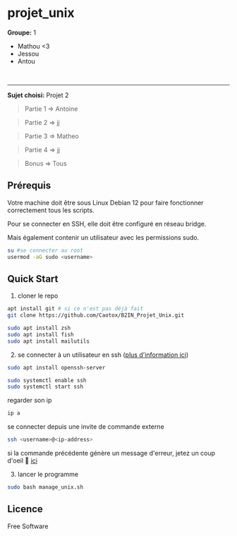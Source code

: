 # projet_unix
**Groupe:** 1
- Mathou <3
- Jessou
- Antou

</br>

---
**Sujet choisi:** Projet 2
> Partie 1 => Antoine

> Partie 2 => jj

> Partie 3 => Matheo

> Partie 4 => jj

> Bonus => Tous

## Prérequis
Votre machine doit être sous Linux Debian 12 pour faire fonctionner correctement tous les scripts.</br>

Pour se connecter en SSH, elle doit être configuré en réseau bridge.</br>

Mais également contenir un utilisateur avec les permissions sudo.
```sh
su #se connecter au root
usermod -aG sudo <username>
```

## Quick Start

1. cloner le repo
```sh
apt install git # si ce n'est pas déjà fait
git clone https://github.com/Caotox/B2IN_Projet_Unix.git
```


```sh
sudo apt install zsh
sudo apt install fish
sudo apt install mailutils
```

2. se connecter à un utilisateur en ssh ([plus d'information ici](https://aymeric-cucherousset.fr/se-connecter-en-ssh-sur-debian-11/))
```sh
sudo apt install openssh-server

sudo systemctl enable ssh
sudo systemctl start ssh
```

regarder son ip
```sh
ip a
```

se connecter depuis une invite de commande externe
```sh
ssh <username>@<ip-address>
```
si la commande précédente génère un message d'erreur, jetez un coup d'oeil 👀 [ici](KEYGENERROR.MD)

3. lancer le programme
```sh
sudo bash manage_unix.sh
```

## Licence
Free Software
